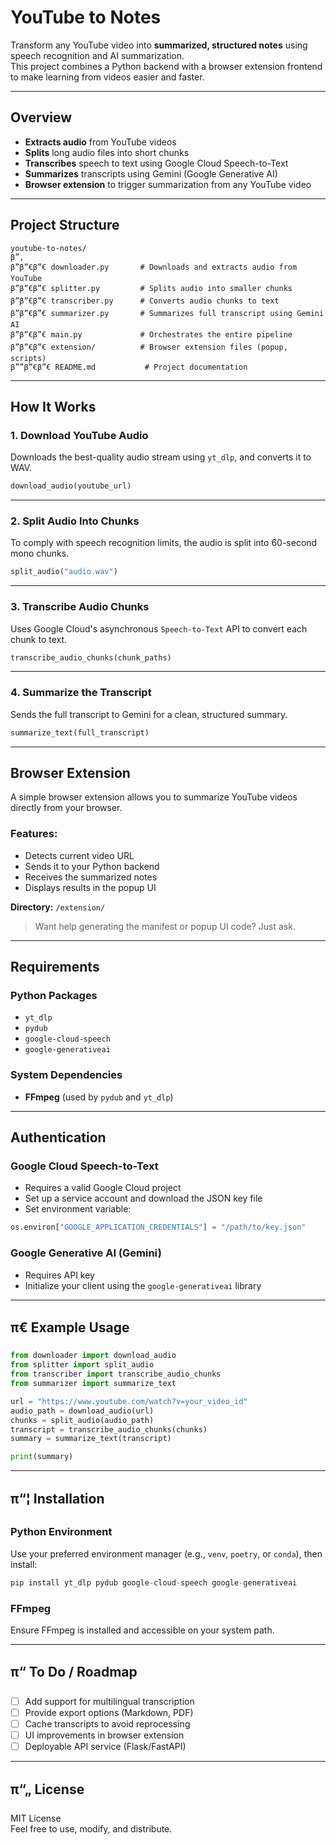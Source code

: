 # YouTube to Notes

Transform any YouTube video into **summarized, structured notes** using speech recognition and AI summarization.  
This project combines a Python backend with a browser extension frontend to make learning from videos easier and faster.

---

## Overview

- **Extracts audio** from YouTube videos  
- **Splits** long audio files into short chunks  
- **Transcribes** speech to text using Google Cloud Speech-to-Text  
- **Summarizes** transcripts using Gemini (Google Generative AI)  
- **Browser extension** to trigger summarization from any YouTube video  

---

## Project Structure

```
youtube-to-notes/
β”‚
β”β”€β”€ downloader.py       # Downloads and extracts audio from YouTube
β”β”€β”€ splitter.py         # Splits audio into smaller chunks
β”β”€β”€ transcriber.py      # Converts audio chunks to text
β”β”€β”€ summarizer.py       # Summarizes full transcript using Gemini AI
β”β”€β”€ main.py             # Orchestrates the entire pipeline
β”β”€β”€ extension/          # Browser extension files (popup, scripts)
β””β”€β”€ README.md           # Project documentation
```

---

## How It Works

### 1. **Download YouTube Audio**
Downloads the best-quality audio stream using `yt_dlp`, and converts it to WAV.

```python
download_audio(youtube_url)
```

---

### 2. **Split Audio Into Chunks**
To comply with speech recognition limits, the audio is split into 60-second mono chunks.

```python
split_audio("audio.wav")
```

---

### 3. **Transcribe Audio Chunks**
Uses Google Cloud's asynchronous `Speech-to-Text` API to convert each chunk to text.

```python
transcribe_audio_chunks(chunk_paths)
```

---

### 4. **Summarize the Transcript**
Sends the full transcript to Gemini for a clean, structured summary.

```python
summarize_text(full_transcript)
```

---

## Browser Extension

A simple browser extension allows you to summarize YouTube videos directly from your browser.

### Features:
- Detects current video URL
- Sends it to your Python backend
- Receives the summarized notes
- Displays results in the popup UI

**Directory:** `/extension/`

> Want help generating the manifest or popup UI code? Just ask.

---

## Requirements

### Python Packages
- `yt_dlp`
- `pydub`
- `google-cloud-speech`
- `google-generativeai`

### System Dependencies
- **FFmpeg** (used by `pydub` and `yt_dlp`)

---

## Authentication

### Google Cloud Speech-to-Text
- Requires a valid Google Cloud project
- Set up a service account and download the JSON key file
- Set environment variable:

```python
os.environ["GOOGLE_APPLICATION_CREDENTIALS"] = "/path/to/key.json"
```

### Google Generative AI (Gemini)
- Requires API key
- Initialize your client using the `google-generativeai` library

---

## π€ Example Usage

```python
from downloader import download_audio
from splitter import split_audio
from transcriber import transcribe_audio_chunks
from summarizer import summarize_text

url = "https://www.youtube.com/watch?v=your_video_id"
audio_path = download_audio(url)
chunks = split_audio(audio_path)
transcript = transcribe_audio_chunks(chunks)
summary = summarize_text(transcript)

print(summary)
```

---

## π“¦ Installation

### Python Environment
Use your preferred environment manager (e.g., `venv`, `poetry`, or `conda`), then install:

```python
pip install yt_dlp pydub google-cloud-speech google-generativeai
```

### FFmpeg
Ensure FFmpeg is installed and accessible on your system path.

---

## π“ To Do / Roadmap

- [ ] Add support for multilingual transcription
- [ ] Provide export options (Markdown, PDF)
- [ ] Cache transcripts to avoid reprocessing
- [ ] UI improvements in browser extension
- [ ] Deployable API service (Flask/FastAPI)

---

## π“„ License

MIT License  
Feel free to use, modify, and distribute.
